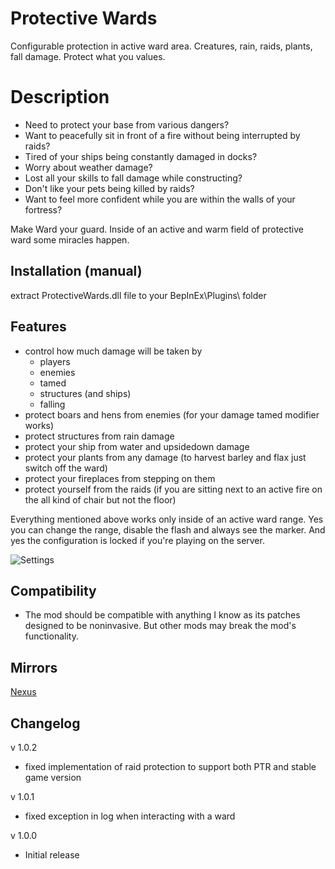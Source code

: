 # Protective Wards
Configurable protection in active ward area. Creatures, rain, raids, plants, fall damage. Protect what you values.

# Description
 - Need to protect your base from various dangers?
 - Want to peacefully sit in front of a fire without being interrupted by raids?
 - Tired of your ships being constantly damaged in docks?
 - Worry about weather damage?
 - Lost all your skills to fall damage while constructing?
 - Don't like your pets being killed by raids?
 - Want to feel more confident while you are within the walls of your fortress?

Make Ward your guard. Inside of an active and warm field of protective ward some miracles happen.

## Installation (manual)
extract ProtectiveWards.dll file to your BepInEx\Plugins\ folder

## Features
* control how much damage will be taken by 
  - players
  - enemies
  - tamed
  - structures (and ships)
  - falling
* protect boars and hens from enemies (for your damage tamed modifier works)
* protect structures from rain damage
* protect your ship from water and upsidedown damage
* protect your plants from any damage (to harvest barley and flax just switch off the ward)
* protect your fireplaces from stepping on them
* protect yourself from the raids (if you are sitting next to an active fire on the all kind of chair but not the floor)

Everything mentioned above works only inside of an active ward range. Yes you can change the range, disable the flash and always see the marker.
And yes the configuration is locked if you're playing on the server.

![Settings](https://staticdelivery.nexusmods.com/mods/3667/images/2450/2450-1689565587-460708760.png)

## Compatibility
* The mod should be compatible with anything I know as its patches designed to be noninvasive. But other mods may break the mod's functionality.

## Mirrors
[Nexus](https://www.nexusmods.com/valheim/mods/2450)

## Changelog

v 1.0.2
* fixed implementation of raid protection to support both PTR and stable game version

v 1.0.1
* fixed exception in log when interacting with a ward

v 1.0.0
* Initial release